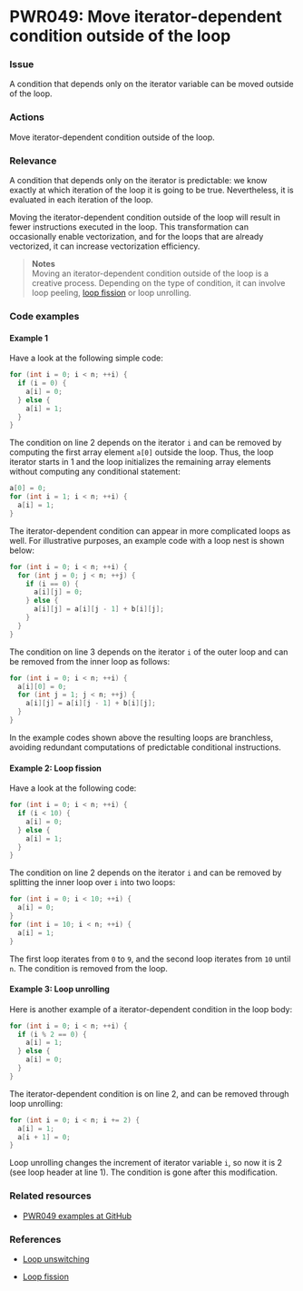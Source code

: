 # PWR049: Move iterator-dependent condition outside of the loop

### Issue

A condition that depends only on the iterator variable can be moved outside of
the loop.

### Actions

Move iterator-dependent condition outside of the loop.

### Relevance

A condition that depends only on the iterator is predictable: we know exactly at
which iteration of the loop it is going to be true. Nevertheless, it is
evaluated in each iteration of the loop.

Moving the iterator-dependent condition outside of the loop will result in fewer
instructions executed in the loop. This transformation can occasionally enable
vectorization, and for the loops that are already vectorized, it can increase
vectorization efficiency.

>**Notes**  
>Moving an iterator-dependent condition outside of the loop is a creative
>process. Depending on the type of condition, it can involve loop peeling,
>[loop fission](/Glossary/Loop-fission.md) or loop unrolling.

### Code examples

#### Example 1

Have a look at the following simple code:

```c
for (int i = 0; i < n; ++i) {
  if (i = 0) {
    a[i] = 0;
  } else {
    a[i] = 1;
  }
}
```

The condition on line 2 depends on the iterator `i` and can be removed by
computing the first array element `a[0]` outside the loop. Thus, the loop
iterator starts in 1 and the loop initializes the remaining array elements
without computing any conditional statement:

```c
a[0] = 0;
for (int i = 1; i < n; ++i) {
  a[i] = 1;
}
```

The iterator-dependent condition can appear in more complicated loops as well.
For illustrative purposes, an example code with a loop nest is shown below:

```c
for (int i = 0; i < n; ++i) {
  for (int j = 0; j < n; ++j) {
    if (i == 0) {
      a[i][j] = 0;
    } else {
      a[i][j] = a[i][j - 1] + b[i][j];
    }
  }
}
```

The condition on line 3 depends on the iterator `i` of the outer loop and can be
removed from the inner loop as follows:

```c
for (int i = 0; i < n; ++i) {
  a[i][0] = 0;
  for (int j = 1; j < n; ++j) {
    a[i][j] = a[i][j - 1] + b[i][j];
  }
}
```

In the example codes shown above the resulting loops are branchless, avoiding
redundant computations of predictable conditional instructions.

#### Example 2: Loop fission

Have a look at the following code:

```c
for (int i = 0; i < n; ++i) {
  if (i < 10) {
    a[i] = 0;
  } else {
    a[i] = 1;
  }
}
```

The condition on line 2 depends on the iterator `i` and can be removed by
splitting the inner loop over `i` into two loops:

```c
for (int i = 0; i < 10; ++i) {
  a[i] = 0;
}
for (int i = 10; i < n; ++i) {
  a[i] = 1;
}
```

The first loop iterates from `0` to `9`, and the second loop iterates from `10`
until `n`. The condition is removed from the loop.

#### Example 3: Loop unrolling

Here is another example of a iterator-dependent condition in the loop body:

```c
for (int i = 0; i < n; ++i) {
  if (i % 2 == 0) {
    a[i] = 1;
  } else {
    a[i] = 0;
  }
}
```

The iterator-dependent condition is on line 2, and can be removed through loop
unrolling:

```c
for (int i = 0; i < n; i += 2) {
  a[i] = 1;
  a[i + 1] = 0;
}
```

Loop unrolling changes the increment of iterator variable `i`, so now it is 2
(see loop header at line 1). The condition is gone after this modification.

### Related resources

* [PWR049 examples at GitHub](/Checks/PWR049)

### References

* [Loop unswitching](/Glossary/Loop-unswitching.md)

* [Loop fission](/Glossary/Loop-fission.md)
